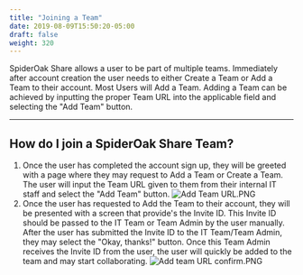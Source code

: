 ```yaml
---
title: "Joining a Team"
date: 2019-08-09T15:50:20-05:00
draft: false
weight: 320
---
```


SpiderOak Share allows a user to be part of multiple teams. Immediately after account creation the user needs to either Create a Team or Add a Team to their account. Most Users will Add a Team. Adding a Team can be achieved by inputting the proper Team URL into the applicable field and selecting the "Add Team" button. 

---

## How do I join a SpiderOak Share Team? 

1. Once the user has completed the account sign up, they will be greeted with a page where they may request to Add a Team or Create a Team. The user will input the Team URL given to them from their internal IT staff and select the "Add Team" button.
![Add Team URL.PNG](/user/attachments/5075cc3a.PNG)
2. Once the user has requested to Add the Team to their account, they will be presented with a screen that provide's the Invite ID. This Invite ID should be passed to the IT Team or Team Admin by the user manually. After the user has submitted the Invite ID to the IT Team/Team Admin, they may select the "Okay, thanks!" button. Once this Team Admin receives the Invite ID from the user, the user will quickly be added to the team and may start collaborating.
![Add team URL confirm.PNG](/user/attachments/2476f489.PNG)